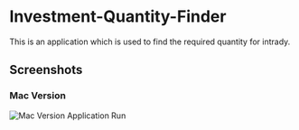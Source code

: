 # Investment-Quantity-Finder
This is an application which is used to find the required quantity for intrady.

## Screenshots
### Mac Version
![Mac Version Application Run]([https://imgur.com/a/hzsGYy6](https://i.imgur.com/qcWS5M3.png))
